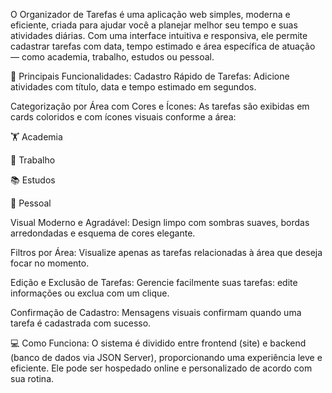 O Organizador de Tarefas é uma aplicação web simples, moderna e eficiente, criada para ajudar você a planejar melhor seu tempo e suas atividades diárias. Com uma interface intuitiva e responsiva, ele permite cadastrar tarefas com data, tempo estimado e área específica de atuação — como academia, trabalho, estudos ou pessoal.

🔑 Principais Funcionalidades:
Cadastro Rápido de Tarefas:
Adicione atividades com título, data e tempo estimado em segundos.

Categorização por Área com Cores e Ícones:
As tarefas são exibidas em cards coloridos e com ícones visuais conforme a área:

🏋 Academia

💼 Trabalho

📚 Estudos

🏡 Pessoal

Visual Moderno e Agradável:
Design limpo com sombras suaves, bordas arredondadas e esquema de cores elegante.

Filtros por Área:
Visualize apenas as tarefas relacionadas à área que deseja focar no momento.

Edição e Exclusão de Tarefas:
Gerencie facilmente suas tarefas: edite informações ou exclua com um clique.

Confirmação de Cadastro:
Mensagens visuais confirmam quando uma tarefa é cadastrada com sucesso.

💻 Como Funciona:
O sistema é dividido entre frontend (site) e backend (banco de dados via JSON Server), proporcionando uma experiência leve e eficiente. Ele pode ser hospedado online e personalizado de acordo com sua rotina.

